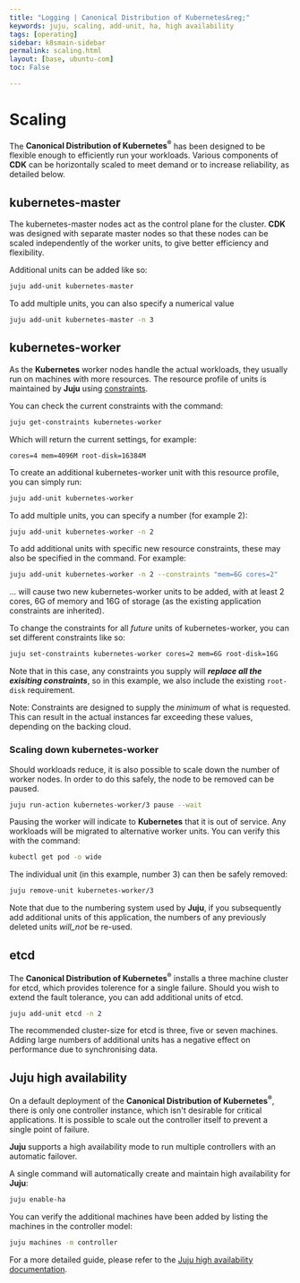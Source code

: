 ```yaml
---
title: "Logging | Canonical Distribution of Kubernetes&reg;"
keywords: juju, scaling, add-unit, ha, high availability
tags: [operating]
sidebar: k8smain-sidebar
permalink: scaling.html
layout: [base, ubuntu-com]
toc: False

---
```


# Scaling

The **Canonical Distribution of Kubernetes<sup>&reg;</sup>** has been designed
to be flexible enough to efficiently run your workloads. Various components of
**CDK** can be horizontally scaled to meet demand or to increase reliability,
as detailed below.

## kubernetes-master

The kubernetes-master nodes act as the control plane for the cluster.  **CDK**
was designed with separate master nodes so that these nodes can be scaled
independently of the worker units, to give better efficiency and flexibility.

Additional units can be added like so:

```bash
juju add-unit kubernetes-master
```
To add multiple units, you can also specify a numerical value

```bash
juju add-unit kubernetes-master -n 3
```

## kubernetes-worker

As the **Kubernetes** worker nodes handle the actual workloads, they usually
run on machines with more resources. The resource profile of units is
maintained by **Juju** using [constraints][juju-constraints].

You can check the current constraints with the command:

```bash
juju get-constraints kubernetes-worker
```
Which will return the current settings, for example:

```no-highlight
cores=4 mem=4096M root-disk=16384M
```

To create an additional kubernetes-worker unit with this resource profile, you
can simply run:

```bash
juju add-unit kubernetes-worker
```

To add multiple units, you can specify a number (for example 2):

```bash
juju add-unit kubernetes-worker -n 2
```

To add additional units with specific new resource constraints, these may also
be specified in the command. For example:

```bash
juju add-unit kubernetes-worker -n 2 --constraints "mem=6G cores=2"
```

... will cause two new kubernetes-worker units to be added, with at least 2
cores, 6G of memory and 16G of storage (as the existing application constraints
are inherited).

To change the constraints for all _future_ units of kubernetes-worker, you can
set different constraints like so:

```bash
juju set-constraints kubernetes-worker cores=2 mem=6G root-disk=16G
```

Note that in this case, any constraints you supply will ***replace all the
exisiting constraints***, so in this example, we also include the existing
`root-disk` requirement.

<div class="p-notification--information">
  <p markdown="1" class="p-notification__response">
    <span class="p-notification__status">Note:</span>
Constraints are designed to supply the <i>minimum</i> of what is requested. This can
result in the actual instances far exceeding these values, depending on the backing cloud.
  </p>
</div>


### Scaling down kubernetes-worker

Should workloads reduce, it is also possible to scale down the number of worker nodes.
In order to do this safely, the node to be removed can be paused.

```bash
juju run-action kubernetes-worker/3 pause --wait
```

Pausing the worker will indicate to **Kubernetes** that it is out of service.
Any workloads will be migrated to alternative worker units. You can verify this
with the command:

```bash
kubectl get pod -o wide
```

The individual unit (in this example, number 3) can then be safely removed:

```bash
juju remove-unit kubernetes-worker/3
```

Note that due to the numbering system used by **Juju**, if you subsequently add
additional units of this application, the numbers of any previously deleted
units _will_not_ be re-used.


## etcd

The **Canonical Distribution of Kubernetes<sup>&reg;</sup>** installs a three
machine cluster for etcd, which provides tolerence for a single failure. Should
you wish to extend the fault tolerance, you can add additional units of etcd.

```bash
juju add-unit etcd -n 2
```

The recommended cluster-size for etcd is three, five or seven machines. Adding
large numbers of additional units has a negative effect on performance due to
synchronising data.


## Juju high availability

On a default deployment of the **Canonical Distribution of
Kubernetes<sup>&reg;</sup>**, there is only one controller instance, which
isn't desirable for critical applications. It is possible to scale out the
controller itself to prevent a single point of failure.

**Juju** supports a high availability mode to run multiple controllers with an
automatic failover.

A single command will automatically create and maintain high availability for **Juju**:

```bash
juju enable-ha
```

You can verify the additional machines have been added by listing the machines
in the controller model:

```bash
juju machines -m controller
```

For a more detailed guide, please refer to the
[Juju high availability documentation][juju-ha].



<!-- LINKS -->

[juju-ha]: https://docs.jujucharms.com/stable/en/controllers-ha
[juju-constraints]: https://docs.jujucharms.com/stable/en/reference-constraints
